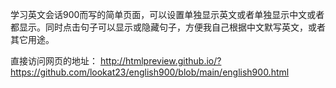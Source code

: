 学习英文会话900而写的简单页面，可以设置单独显示英文或者单独显示中文或者都显示。同时点击句子可以显示或隐藏句子，方便我自己根据中文默写英文，或者其它用途。


直接访问网页的地址： http://htmlpreview.github.io/?https://github.com/lookat23/english900/blob/main/english900.html
